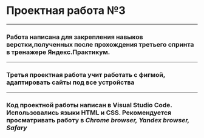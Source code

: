 # Проектная работа №3
________________________________________________________________
### Работа написана для закрепления навыков верстки,полученных после прохождения третьего спринта в тренажере Яндекс.Практикум.
_______________________________________________________________
### Третья проектная работа учит работать с фигмой, адаптировать сайты под все устройства
________________________________________________________________
### Код проектной работы написан в Visual Studio Code. Использовались языки HTML и CSS. Рекомендуется просматривать работу в *Chrome browser, Yandex browser, Safary*
